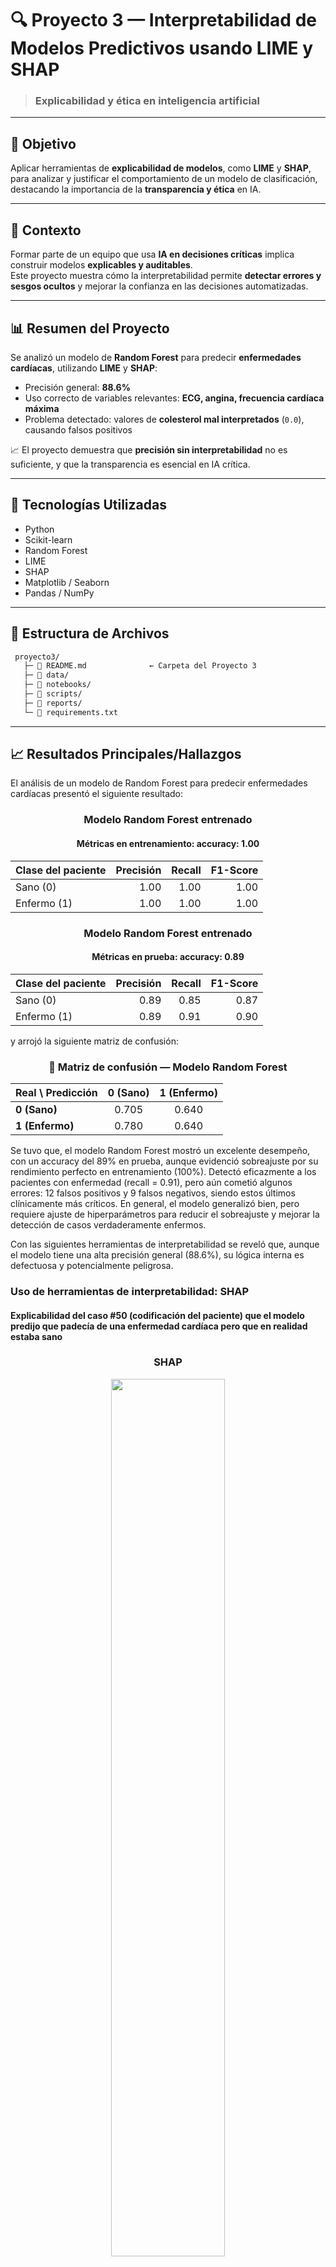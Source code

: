 # 🔍 Proyecto 3 — Interpretabilidad de Modelos Predictivos usando LIME y SHAP

> ### Explicabilidad y ética en inteligencia artificial

---

## 🎯 Objetivo
Aplicar herramientas de **explicabilidad de modelos**, como **LIME** y **SHAP**, para analizar y justificar el comportamiento de un modelo de clasificación, destacando la importancia de la **transparencia y ética** en IA.

---

## 🧩 Contexto
Formar parte de un equipo que usa **IA en decisiones críticas** implica construir modelos **explicables y auditables**.  
Este proyecto muestra cómo la interpretabilidad permite **detectar errores y sesgos ocultos** y mejorar la confianza en las decisiones automatizadas.

---

## 📊 Resumen del Proyecto
Se analizó un modelo de **Random Forest** para predecir **enfermedades cardíacas**, utilizando **LIME** y **SHAP**:

- Precisión general: **88.6%**  
- Uso correcto de variables relevantes: **ECG, angina, frecuencia cardíaca máxima**  
- Problema detectado: valores de **colesterol mal interpretados** (`0.0`), causando falsos positivos

📈 El proyecto demuestra que **precisión sin interpretabilidad** no es suficiente, y que la transparencia es esencial en IA crítica.

---

## 🧰 Tecnologías Utilizadas
- Python  
- Scikit-learn  
- Random Forest  
- LIME  
- SHAP  
- Matplotlib / Seaborn  
- Pandas / NumPy

---

## 📂 Estructura de Archivos

```bash
 proyecto3/               
   ├─ 📜 README.md              ← Carpeta del Proyecto 3
   ├─ 📂 data/                 
   ├─ 📔 notebooks/             
   ├─ 📂 scripts/               
   ├─ 📂 reports/              
   └─ 📜 requirements.txt       
  ```
--- 

## 📈 Resultados Principales/Hallazgos

El análisis de un modelo de Random Forest para predecir enfermedades cardíacas presentó el siguiente resultado:

<h3 align="center">Modelo Random Forest entrenado</h3>
<h4 align="center">Métricas en entrenamiento: <b>accuracy: 1.00</b></h4>

<table align="center">
  <thead>
    <tr>
      <th>Clase del paciente</th>
      <th>Precisión</th>
      <th>Recall</th>
      <th>F1-Score</th>
    </tr>
  </thead>
  <tbody>
    <tr>
      <td>Sano (0)</td>
      <td align="right">1.00</td>
      <td align="right">1.00</td>
      <td align="right">1.00</td>
    </tr>
    <tr>
      <td>Enfermo (1)</td>
      <td align="right">1.00</td>
      <td align="right">1.00</td>
      <td align="right">1.00</td>
    </tr>
  </tbody>
</table>

<h3 align="center">Modelo Random Forest entrenado</h3>
<h4 align="center">Métricas en prueba: <b>accuracy: 0.89</b></h4>

<table align="center">
  <thead>
    <tr>
      <th>Clase del paciente</th>
      <th>Precisión</th>
      <th>Recall</th>
      <th>F1-Score</th>
    </tr>
  </thead>
  <tbody>
    <tr>
      <td>Sano (0)</td>
      <td align="right">0.89</td>
      <td align="right">0.85</td>
      <td align="right">0.87</td>
    </tr>
    <tr>
      <td>Enfermo (1)</td>
      <td align="right">0.89</td>
      <td align="right">0.91</td>
      <td align="right">0.90</td>
    </tr>
  </tbody>
</table>

y arrojó la siguiente matriz de confusión:

<h3 align="center">🔹 Matriz de confusión — Modelo Random Forest</h3>

<table align="center">
  <thead>
    <tr>
      <th>Real \ Predicción</th>
      <th>0 (Sano)</th>
      <th>1 (Enfermo)</th>
    </tr>
  </thead>
  <tbody>
    <tr>
      <td><b>0 (Sano)</b></td>
      <td align="center">0.705</td>
      <td align="center">0.640</td>
    </tr>
    <tr>
      <td><b>1 (Enfermo)</b></td>
      <td align="center">0.780</td>
      <td align="center">0.640</td>
    </tr>
  </tbody>
</table>

Se tuvo que, el modelo Random Forest mostró un excelente desempeño, con un accuracy del 89% en prueba, aunque evidenció sobreajuste por su rendimiento perfecto en entrenamiento (100%). Detectó eficazmente a los pacientes con enfermedad (recall = 0.91), pero aún cometió algunos errores: 12 falsos positivos y 9 falsos negativos, siendo estos últimos clínicamente más críticos. En general, el modelo generalizó bien, pero requiere ajuste de hiperparámetros para reducir el sobreajuste y mejorar la detección de casos verdaderamente enfermos.

Con las siguientes herramientas de interpretabilidad se reveló que, aunque el modelo tiene una alta precisión general (88.6%), su lógica interna es defectuosa y potencialmente peligrosa.

### Uso de herramientas de interpretabilidad: SHAP

#### Explicabilidad del caso #50 (codificación del paciente) que el modelo predijo que padecía de una enfermedad cardíaca pero que en realidad estaba sano

<div align="center">
  <H3> SHAP </H3>
</div>
<p align="center">
  <img src="img/SHAP.png" width="60%" />
</p>

El modelo predijo un 83% de probabilidad de enfermedad cardíaca para el paciente 50, aunque en realidad estaba sano (falso positivo). La predicción se vio influenciada principalmente por la ausencia de elevación del segmento ST, un valor anómalo de colesterol = 0, y la presencia de angina durante el ejercicio, factores que el modelo interpretó como señales de alto riesgo. Esto evidenció que el modelo era sensible a datos erróneos y podía generar predicciones incorrectas cuando existían valores atípicos o inconsistentes, destacando la necesidad de mejorar la calidad de los datos y ajustar la interpretación de variables críticas.

### Uso de herramientas de interpretabilidad: LIME

#### Explicabilidad del caso #50 (codificación del paciente) que el modelo predijo que padecía de una enfermedad cardíaca pero que en realidad estaba sano

<div align="center">
  <H3> LIME </H3>
</div>
<p align="center">
  <img src="img/LIME.png" width="80%" />
</p>

El modelo predijo erróneamente un 82% de probabilidad de enfermedad cardíaca para el paciente 50, quien en realidad estaba sano (falso positivo). Factores como la ausencia de elevación del segmento ST, la presencia de angina durante el ejercicio y un valor anómalo de colesterol = 0 influyeron decisivamente en la predicción. El análisis LIME evidenció que el modelo malinterpretó variables clínicas y valores anómalos, lo que destacó la necesidad de mejorar la calidad de los datos y ajustar la interpretación de factores críticos para evitar errores similares en el futuro.

### Comparativa entre LIME Y SHAP en base a los resultados obtenidos

Tanto SHAP como LIME proporcionaron interpretabilidad del modelo, pero con enfoques distintos. Ambos explican predicciones individuales, identifican las variables más influyentes (como ECG y angina) y presentan visualizaciones claras.

Diferencias clave:
	•	SHAP ofrece explicaciones locales y globales, es teóricamente consistente (valores de Shapley) y permite detectar patrones y contradicciones en todo el modelo.
	•	LIME es estrictamente local, crea modelos simples alrededor de cada caso y depende de los datos cercanos para su precisión, sin ofrecer visión global.

En conclusión, SHAP es más robusto y completo, mientras que LIME es útil para explicaciones rápidas de casos individuales; ambos son complementarios para entender y auditar el modelo.


## 📄 Conclusiones

El modelo Random Forest mostró un alto rendimiento en prueba (accuracy 88.6%), apoyándose en variables clínicamente relevantes como ST_Slope, angina por ejercicio y Oldpeak. Sin embargo, su lógica presentó fallas críticas: fue sensible a datos erróneos (valores anómalos de colesterol) y cometió falsos positivos y negativos, ignorando en algunos casos señales clínicas importantes como angina o MaxHR.

Vimos casos puntuales, como el del paciente X, en donde analizamos la explicabilidad utilizando SHAP y LIME. En este caso, el modelo lo predijo como enfermo, aunque en realidad estaba sano, permitiéndonos identificar un falso positivo y las variables más influyentes que llevaron a esa predicción errónea.

Esto evidencia que alta precisión no garantiza confiabilidad y que la interpretabilidad es esencial para auditar la lógica del modelo, aumentar la confianza de los médicos e identificar sesgos. Para conocer los detalles completos de este análisis y complementarlo con los resultados vistos aquí, se recomienda revisar el notebook .ipynb, donde aparece el análisis detallado.

Considerar que, a futuro, se planeará una mejora del modelo, enfocada en depuración y validación exhaustiva de los datos, optimización de hiperparámetros, y evaluación comparativa con algoritmos como XGBoost o redes neuronales. Además, se implementará un proceso continuo de monitorización y reentrenamiento con nuevos datos clínicos, garantizando un modelo más robusto, confiable y alineado con la medicina basada en evidencia.

#### 🔗 [Ver análisis completo en el Notebook (.ipynb) »](./notebooks/IMP_LIME_y_SHAP.ipynb)
